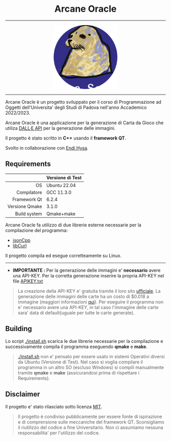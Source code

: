 <h1 align="center"> Arcane Oracle </h1>

---

<p align="center">
    <img src="Code/asset/Icon/icon.png" style="width:auto;height:200px">
</p>

--- 

Arcane Oracle è  un progetto sviluppato per il corso di Programmazione ad Oggetti dell'Universita' degli Studi di Padova nell'anno Accademico 2022/2023.

Arcane Oracle è una applicazione per la generazione di Carta da Gioco che utiliza  [DALL·E API](https://openai.com/product/dall-e-2) per la generazione delle immagini.

Il progetto è stato scritto in **C++** usando il **framework QT**.

Svolto in collaborazione con [Endi Hysa](https://github.com/EndyXVIII).

## Requirements



|              | Versione di Test |
|-------------:|------------------|
| OS           | Ubuntu 22.04|
| Compilatore  | GCC 11.3.0       |
| Framework Qt | 6.2.4            |
| Versione Qmake  | 3.1.0  |
| Build system | Qmake+make       |

Arcane Oracle fa utilizzo di due librerie esterne necessarie per la compilazione del programma:
- [jsonCpp](https://github.com/open-source-parsers/jsoncpp) 
- [libCurl](https://curl.se/libcurl/)

Il progetto compila ed esegue corretteamente su Linux.

---

- **IMPORTANTE :** Per la generazione delle immagini e' **necessario** avere una API-KEY. Per la corretta generazione inserire la propria API-KEY nel file [APIKEY.txt](./Code/APIKEY.txt)


> La creazione della API-KEY e' gratuita tramite il loro sito [ufficiale](https://platform.openai.com/account/api-keys). La generazione delle immagini delle carte ha un costo di $0.018 a immagine (maggiori informazioni [qui](https://openai.com/pricing#other-models)).
Per eseguire il programma non e' necessario avere  una API-KEY, in tal caso l'immagine delle carte sara' data di default(uguale per tutte le carte generate).

## Building
Lo script [./install.sh](./Code/install.sh) scarica le due librerie necessarie per la compilazione e successivamente compila il programma eseguendo **qmake** e  **make**.
> [./install.sh](./Code/install.sh) non e' pensato per essere usato in sistemi Operativi diversi da Ubuntu (Versione di Test).
Nel caso si voglia compilare il programma in un altro SO (escluso Windows) si compili manualmente tramite **qmake** e  **make** (assicurandosi prima di rispettare i Requirements).  
## Disclaimer
Il progetto e' stato rilasciato sotto licenza [MIT](./LICENSE).
> Il progetto è condiviso pubblicamente per essere fonte di ispirazione e di comprensione sulle meccaniche del framework QT. 
Sconsigliamo il riutilizzo del codice a fine Universitario.
Non ci assumiamo nessuna responsabilita' per l'utilizzo del codice.






